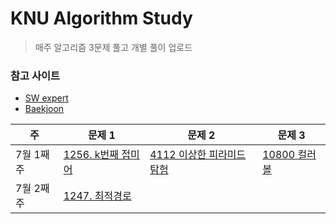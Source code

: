 # KNU Algorithm Study

> 매주 알고리즘 3문제 풀고 개별 풀이 업로드 


### 참고 사이트
* [SW 
expert](https://swexpertacademy.com/main/main.do)
* [Baekjoon](https://www.acmicpc.net/)


|  주|  문제 1|문제 2|문제 3|
|--|--|--|--|
| 7월 1째주 | [1256. k번째 접미어](https://github.com/Dong-wook94/KNU-Algorithm-Study/tree/master/SW%20expert/%5BD5%5D_1256_k%EB%B2%88%EC%A7%B8_%EC%A0%91%EB%AF%B8%EC%96%B4) | [4112 이상한 피라미드 탐험](https://github.com/Dong-wook94/KNU-Algorithm-Study/tree/master/SW%20expert/%5BD5%5D_4112_%EC%9D%B4%EC%83%81%ED%95%9C%20%ED%94%BC%EB%9D%BC%EB%AF%B8%EB%93%9C%20%ED%83%90%ED%97%98) |[10800 컬러볼](https://github.com/Dong-wook94/KNU-Algorithm-Study/tree/master/Baekjoon/10800%20%EC%BB%AC%EB%9F%AC%EB%B3%BC)|
| 7월 2째주 | [1247. 최적경로](https://swexpertacademy.com/main/code/problem/problemDetail.do?contestProbId=AV15OZ4qAPICFAYD&categoryId=AV15OZ4qAPICFAYD&categoryType=CODE) | | |
